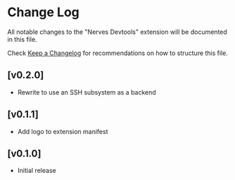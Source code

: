 # Change Log

All notable changes to the "Nerves Devtools" extension will be documented in this file.

Check [Keep a Changelog](http://keepachangelog.com/) for recommendations on how to structure this file.

## [v0.2.0]

- Rewrite to use an SSH subsystem as a backend

## [v0.1.1]

- Add logo to extension manifest

## [v0.1.0]

- Initial release
